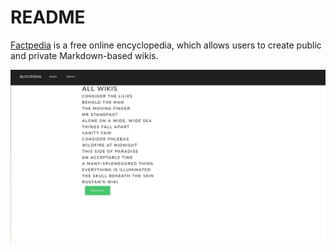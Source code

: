 # README
[Factpedia](https://infinite-sands-18153.herokuapp.com/) is a free  online encyclopedia, which allows users to create public and private Markdown-based wikis.

![](images/IMG_20181020_160818.png)
